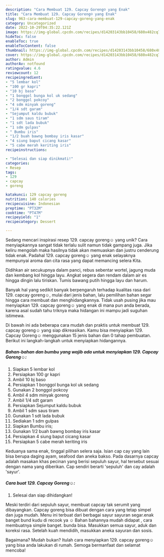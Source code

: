 ```yaml
---
description: "Cara Membuat 129. Capcay Goreng☺ yang Enak"
title: "Cara Membuat 129. Capcay Goreng☺ yang Enak"
slug: 963-cara-membuat-129-capcay-goreng-yang-enak
category: Uncategorized
date: 2022-10-29T04:35:22.121Z
image: https://img-global.cpcdn.com/recipes/d14203143bb10458/680x482cq70/129-capcay-goreng-foto-resep-utama.jpg
hideToc: false
enableToc: true
enableTocContent: false
thumbnail: https://img-global.cpcdn.com/recipes/d14203143bb10458/680x482cq70/129-capcay-goreng-foto-resep-utama.jpg
cover: https://img-global.cpcdn.com/recipes/d14203143bb10458/680x482cq70/129-capcay-goreng-foto-resep-utama.jpg
author: Admin
authorAv: notfound
ratingvalue: 4.6
reviewcount: 12
recipeingredient:
- "5 lembar kol"
- "100 gr kapri"
- "10 bj baso"
- "1 bonggol bunga kol uk sedang"
- "2 bonggol pokcoy"
- "4 sdm minyak goreng"
- "1/4 sdt garam"
- "Sejumput kaldu bubuk"
- "1 sdm saus tiram"
- "1 sdt lada bubuk"
- "1 sdm gulpas"
- " Bumbu iris"
- "1/2 buah bawng bombay iris kasar"
- "4 siung baput cicang kasar"
- "5 cabe merah keriting iris"
recipeinstructions:

- "Selesai dan siap dinikmati!"
categories:
- Resep
tags:
- 129
- capcay
- goreng

katakunci: 129 capcay goreng 
nutrition: 140 calories
recipecuisine: Indonesian
preptime: "PT32M"
cooktime: "PT47M"
recipeyield: "1"
recipecategory: Dessert

---
```





Sedang mencari inspirasi resep 129. capcay goreng☺ yang unik? Cara menyiapkannya sangat tidak terlalu sulit namun tidak gampang juga. Jika keliru mengolah maka hasilnya tidak akan memuaskan dan justru cenderung tidak enak. Padahal 129. capcay goreng☺ yang enak selayaknya mempunyai aroma dan cita rasa yang dapat memancing selera Kita.





Didihkan air secukupnya dalam panci, rebus sebentar wortel, jagung muda dan kembang kol hingga layu. Angkat segera dan rendam dalam air es hingga dingin lalu tiriskan. Tumis bawang putih hingga layu dan harum.

Banyak hal yang sedikit banyak berpengaruh terhadap kualitas rasa dari 129. capcay goreng☺, mulai dari jenis bahan, lalu pemilihan bahan segar hingga cara membuat dan menghidangkannya. Tidak usah pusing jika mau menyiapkan 129. capcay goreng☺ yang enak di mana pun anda berada, karena asal sudah tahu triknya maka hidangan ini mampu jadi suguhan istimewa.






Di bawah ini ada beberapa cara mudah dan praktis untuk membuat 129. capcay goreng☺ yang siap dikreasikan. Kamu bisa menyiapkan 129. Capcay Goreng☺ menggunakan 15 jenis bahan dan 0 tahap pembuatan. Berikut ini langkah-langkah untuk menyiapkan hidangannya.

<!--inarticleads1-->

##### Bahan-bahan dan bumbu yang wajib ada untuk menyiapkan 129. Capcay Goreng☺:

1. Siapkan 5 lembar kol
1. Persiapkan 100 gr kapri
1. Ambil 10 bj baso
1. Persiapkan 1 bonggol bunga kol uk sedang
1. Gunakan 2 bonggol pokcoy
1. Ambil 4 sdm minyak goreng
1. Ambil 1/4 sdt garam
1. Persiapkan Sejumput kaldu bubuk
1. Ambil 1 sdm saus tiram
1. Gunakan 1 sdt lada bubuk
1. Sediakan 1 sdm gulpas
1. Siapkan  Bumbu iris;
1. Gunakan 1/2 buah bawng bombay iris kasar
1. Persiapkan 4 siung baput cicang kasar
1. Persiapkan 5 cabe merah keriting iris


Keduanya sama enak, tinggal pilihan selera saja. Isian cap cay yang lain bisa berupa daging ayam, seafood dan aneka bakso. Pada dasarnya capcay adalah masakan khas pecinan yang berisi sepuluh sayur, hal tersebut sesuai dengan nama yang diberikan. Cap sendiri berarti &#39;sepuluh&#39; dan cay adalah &#39;sayur&#39;. 

<!--inarticleads2-->

##### Cara buat 129. Capcay Goreng☺:


1. Selesai dan siap dihidangkan!

Meski terdiri dari sepuluh sayur, membuat capcay tak serumit yang dibayangkan. Capcay goreng bisa dibuat dengan cara yang tetap simpel dan juga mudah. Menu ini terbuat dari berbagai sayur sayuran segar.enak banget bund kudu di recook ya ☺ Bahan bahannya mudah didapat , cara membuatnya simple banget. bunda bisa. Masukkan semua sayur, aduk dan koreksi rasa. Setelah kuah mendidih, masukkan aneka sayuran dan sosis. 

Bagaimana? Mudah bukan? Itulah cara menyiapkan 129. capcay goreng☺ yang bisa anda lakukan di rumah. Semoga bermanfaat dan selamat mencoba!
